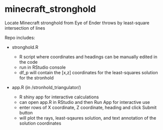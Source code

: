 # minecraft_stronghold

Locate Minecraft stronghold from Eye of Ender throws by least-square intersection of lines

Repo includes:

* stronghold.R
  * R script where coordinates and headings can be manually edited in the code
  * run in RStudio console
  * df_p will contain the [x,z] coordinates for the least-squares solution for the stronhold
  
* app.R (in /stronhold_triangulator/)
  * R shiny app for interactive calculations
  * can open app.R in RStudio and then Run App for interactive use
  * enter rows of X coordinate, Z coordinate, heading and click Submit button
  * will plot the rays, least-sqaures solution, and text annotation of the solution coordinates

